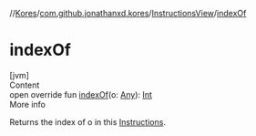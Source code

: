 //[Kores](../../index.md)/[com.github.jonathanxd.kores](../index.md)/[InstructionsView](index.md)/[indexOf](index-of.md)



# indexOf  
[jvm]  
Content  
open override fun [indexOf](index-of.md)(o: [Any](https://kotlinlang.org/api/latest/jvm/stdlib/kotlin/-any/index.html)): [Int](https://kotlinlang.org/api/latest/jvm/stdlib/kotlin/-int/index.html)  
More info  


Returns the index of o in this [Instructions](../-instructions/index.md).

  



